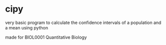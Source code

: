 # cipy

very basic program to calculate the confidence intervals of a population and a mean using python 

made for BIOL0001 Quantitative Biology
